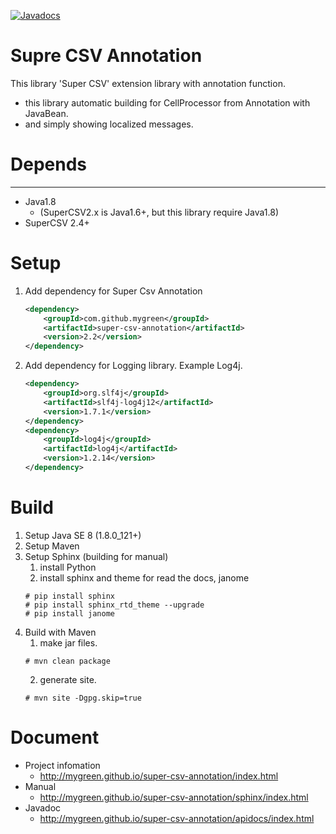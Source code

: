 [![Javadocs](http://javadoc.io/badge/com.github.mygreen/super-csv-annotation.svg?color=blue)](http://javadoc.io/doc/com.github.mygreen/super-csv-annotation)

Supre CSV Annotation
====================

This library 'Super CSV' extension library with annotation function.
+ this library automatic building for CellProcessor from Annotation with JavaBean.
+ and simply showing localized messages.

# Depends
------------------------------
+ Java1.8
    - (SuperCSV2.x is Java1.6+, but this library require Java1.8)
+ SuperCSV 2.4+

# Setup

1. Add dependency for Super Csv Annotation
    ```xml
    <dependency>
        <groupId>com.github.mygreen</groupId>
        <artifactId>super-csv-annotation</artifactId>
        <version>2.2</version>
    </dependency>
    ```
2. Add dependency for Logging library. Example Log4j.
    ```xml
    <dependency>
        <groupId>org.slf4j</groupId>
        <artifactId>slf4j-log4j12</artifactId>
        <version>1.7.1</version>
    </dependency>
    <dependency>
        <groupId>log4j</groupId>
        <artifactId>log4j</artifactId>
        <version>1.2.14</version>
    </dependency>
    ```

# Build

1. Setup Java SE 8 (1.8.0_121+)
2. Setup Maven
3. Setup Sphinx (building for manual)
    1. install Python
    2. install sphinx and theme for read the docs, janome
    ```console
    # pip install sphinx
    # pip install sphinx_rtd_theme --upgrade
    # pip install janome
    ```
4. Build with Maven
    1. make jar files.
    ```console
    # mvn clean package
    ```
    2. generate site.
    ```console
    # mvn site -Dgpg.skip=true
    ```

# Document
- Project infomation
  - http://mygreen.github.io/super-csv-annotation/index.html
- Manual
  - http://mygreen.github.io/super-csv-annotation/sphinx/index.html
- Javadoc
  - http://mygreen.github.io/super-csv-annotation/apidocs/index.html
